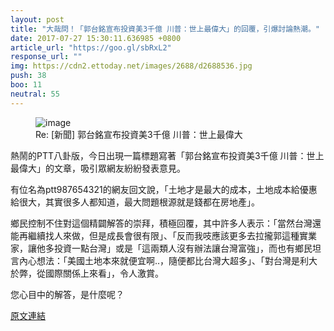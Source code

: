 ```yaml
---
layout: post
title: "大哉問！「郭台銘宣布投資美3千億 川普：世上最偉大」的回覆，引爆討論熱潮。"
date: 2017-07-27 15:30:11.636985 +0800
article_url: "https://goo.gl/sbRxL2"
response_url: ""
img: https://cdn2.ettoday.net/images/2688/d2688536.jpg
push: 38
boo: 11
neutral: 55
---
```


<figure>
<img src="https://cdn2.ettoday.net/images/2688/d2688536.jpg" alt="image">
<figcaption>
Re: [新聞] 郭台銘宣布投資美3千億 川普：世上最偉大
</figcaption>
</figure>

熱鬧的PTT八卦版，今日出現一篇標題寫著「郭台銘宣布投資美3千億 川普：世上最偉大」的文章，吸引眾網友紛紛發表意見。

有位名為ptt987654321的網友回文說，「土地才是最大的成本，土地成本給優惠給很大，其實很多人都知道，最大問題根源就是錢都在房地產」。

鄉民控制不住對這個精闢解答的崇拜，積極回覆，其中許多人表示：「當然台灣還能再繼續找人來做，但是成長會很有限」、「反而我吱應該更多去拉攏郭這種實業家，讓他多投資一點台灣」或是「這兩類人沒有辦法讓台灣富強」，而也有鄉民坦言內心想法：「美國土地本來就便宜啊..，隨便都比台灣大超多」、「對台灣是利大於弊，從國際關係上來看」，令人激賞。

您心目中的解答，是什麼呢？

<a href = "https://www.ptt.cc/bbs/Gossiping/M.1501119962.A.607.html">原文連結</a>

